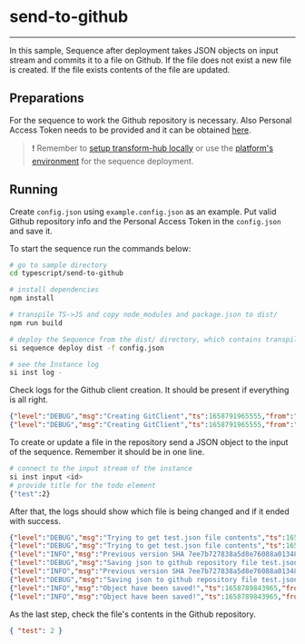 # send-to-github

___

In this sample, Sequence after deployment takes JSON objects on input stream and commits it to a file on Github. If the file does not exist a new file is created. If the file exists contents of the file are updated.

## Preparations

For the sequence to work the Github repository is necessary. Also Personal Access Token needs to be provided and it can be obtained [here](https://github.com/settings/tokens).

> ❗ Remember to [setup transform-hub locally](https://docs.scramjet.org/platform/self-hosted-installation) or use the [platform's environment](https://docs.scramjet.org/platform/quick-start) for the sequence deployment.

## Running

Create `config.json` using `example.config.json` as an example. Put valid Github repository info and the Personal Access Token in the `config.json` and save it.

To start the sequence run the commands below:

```bash
# go to sample directory
cd typescript/send-to-github

# install dependencies
npm install

# transpile TS->JS and copy node_modules and package.json to dist/
npm run build

# deploy the Sequence from the dist/ directory, which contains transpiled code, package.json and node_modules
si sequence deploy dist -f config.json

# see the Instance log
si inst log -
```

Check logs for the Github client creation. It should be present if everything is all right.

```json
{"level":"DEBUG","msg":"Creating GitClient","ts":1658791965555,"from":"Sequence","Runner":{"id":"1fa83e60-9705-41c5-83a6-722d926bd137"}}
{"level":"DEBUG","msg":"Creating GitClient","ts":1658791965555,"from":"Sequence","CSIController":{"id":"1fa83e60-9705-41c5-83a6-722d926bd137"}}
```

To create or update a file in the repository send a JSON object to the input of the sequence. Remember it should be in one line.

```bash
# connect to the input stream of the instance
si inst input <id>
# provide title for the todo element
{"test":2}
```

After that, the logs should show which file is being changed and if it ended with success.

```json
{"level":"DEBUG","msg":"Trying to get test.json file contents","ts":1658789843499,"from":"Sequence","Runner":{"id":"bb32a230-cceb-48db-b2e2-eb7fedbd18bf"}}
{"level":"DEBUG","msg":"Trying to get test.json file contents","ts":1658789843499,"from":"Sequence","CSIController":{"id":"bb32a230-cceb-48db-b2e2-eb7fedbd18bf"}}
{"level":"INFO","msg":"Previous version SHA 7ee7b727838a5d8e76088a01348d3081542c5266","ts":1658789843655,"from":"Sequence","Runner":{"id":"bb32a230-cceb-48db-b2e2-eb7fedbd18bf"}}
{"level":"DEBUG","msg":"Saving json to github repository file test.json","ts":1658789843655,"from":"Sequence","Runner":{"id":"bb32a230-cceb-48db-b2e2-eb7fedbd18bf"}}
{"level":"INFO","msg":"Previous version SHA 7ee7b727838a5d8e76088a01348d3081542c5266","ts":1658789843655,"from":"Sequence","CSIController":{"id":"bb32a230-cceb-48db-b2e2-eb7fedbd18bf"}}
{"level":"DEBUG","msg":"Saving json to github repository file test.json","ts":1658789843655,"from":"Sequence","CSIController":{"id":"bb32a230-cceb-48db-b2e2-eb7fedbd18bf"}}
{"level":"INFO","msg":"Object have been saved!","ts":1658789843965,"from":"Sequence","Runner":{"id":"bb32a230-cceb-48db-b2e2-eb7fedbd18bf"}}
{"level":"INFO","msg":"Object have been saved!","ts":1658789843965,"from":"Sequence","CSIController":{"id":"bb32a230-cceb-48db-b2e2-eb7fedbd18bf"}}
```

As the last step, check the file's contents in the Github repository.

```json
{ "test": 2 }
```
